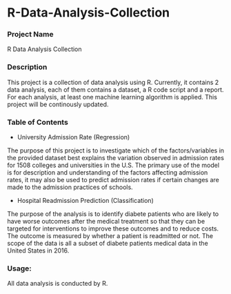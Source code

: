 # R-Data-Analysis-Collection
### Project Name

R Data Analysis Collection

### Description

This project is a collection of data analysis using R.
Currently, it contains 2 data analysis, each of them contains a dataset, a R code script and a report.
For each analysis, at least one machine learning algorithm is applied.
This project will be continously updated.

### Table of Contents

* University Admission Rate (Regression)

The purpose of this project is to investigate
which of the factors/variables in the provided dataset best explains the variation observed in
admission rates for 1508 colleges and universities in the U.S. 
The primary use of the model is for description and understanding of the factors affecting admission rates, it may
also be used to predict admission rates if certain changes are made to the admission practices of
schools.

* Hospital Readmission Prediction (Classification)

The purpose of the analysis is to identify diabete patients who  are  likely to have worse outcomes after the medical 
treatment so  that  they  can  be  targeted  for interventions to improve these outcomes and to reduce costs.
The outcome is measured by whether a patient is readmitted or not. 
The scope of the data is all a subset of diabete patients medical data in the United States in 2016.

### Usage:
All data analysis is conducted by R.
